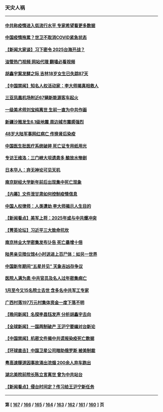 ### 天灾人祸
---
#### [中共称疫情进入低流行水平 专家希望看更多数据](../../pages/ncid280/n13918708.md?01310445) 
#### [中国疫情拖累？世卫不取消COVID紧急状态](../../pages/ncid280/n13918852.md?01310445) 
#### [【新闻大家谈】习下密令 2025台海开战？](../../pages/ncid280/n13918835.md?01310445) 
#### [油管热门视频 网站代理 翻墙必看视频](http://138.2.39.72:81/youtube.html?epic-marker?01310445)
#### [胡鑫宇案发酵之际 吉林18岁女生已失踪87天](../../pages/ncid280/n13918637.md?01310445) 
#### [【中国禁闻】知名人权活动家：李大师揭真相救人](../../pages/ncid280/n13918670.md?01310445) 
#### [三亚凤凰机场附近67辆新能源客车起火](../../pages/ncid280/n13918557.md?01310445) 
#### [一级美术师刘宝纯离世 生前一直为中共作画](../../pages/ncid280/n13918318.md?01310445) 
#### [新疆沙雅发生6.1级地震 周边城市震感强烈](../../pages/ncid280/n13918261.md?01310445) 
#### [48岁大陆军事网红病亡 传换肾后染疫](../../pages/ncid280/n13918119.md?01310445) 
#### [中国医生批医疗系统破碎 死亡证专用纸用光](../../pages/ncid280/n13918106.md?01310445) 
#### [专访王维洛：三门峡大坝遗患多 酿放水惨剧](../../pages/ncid280/n13918080.md?01310445) 
#### [日本华人：弃无神论可见天机](../../pages/ncid280/n13917966.md?01310445) 
#### [南京财经大学新年前后出现集中死亡现象](../../pages/ncid280/n13917974.md?01310445) 
#### [【内幕】文件泄甘肃如何控制疫情信息](../../pages/ncid280/n13917362.md?01310445) 
#### [中国人权律师：人类遭劫 李大师揭示人生目的](../../pages/ncid280/n13917684.md?01310445) 
#### [【新闻看点】美军上将：2025年或与中共爆冲突](../../pages/ncid280/n13917496.md?01310445) 
#### [【菁英论坛】习近平三大致命坑坎](../../pages/ncid280/n13917433.md?01310445) 
#### [南京林业大学密集发布讣告 死亡暴增十倍](../../pages/ncid280/n13917385.md?01310445) 
#### [陆男亲见殡仪馆4小时送进上百尸体：如另一世界](../../pages/ncid280/n13917046.md?01310445) 
#### [中国新年期间“五星并见” 天象吉凶存争议](../../pages/ncid280/n13917191.md?01310445) 
#### [医院人满为患 中共官员及名人过年密集病亡](../../pages/ncid280/n13917127.md?01310445) 
#### [1月至今又15名院士去世 含多名中共军工专家](../../pages/ncid280/n13917156.md?01310445) 
#### [广西村落197万元村集体资金一度下落不明](../../pages/ncid280/n13917137.md?01310445) 
#### [【晚间新闻】名探李昌钰发声 分析胡鑫宇去向](../../pages/ncid280/n13917122.md?01310445) 
#### [【全球新闻】一国两制破产 王沪宁要编对台新论](../../pages/ncid280/n13917131.md?01310445) 
#### [【中国禁闻】机密文件揭中共谎报染疫死亡数据](../../pages/ncid280/n13916924.md?01310445) 
#### [【环球直击】中国卫星公司暗助俄罗斯 被美制裁](../../pages/ncid280/n13916897.md?01310445) 
#### [粤高速隧道因事故涌出浓烟 200余人弃车跑出](../../pages/ncid280/n13916995.md?01310445) 
#### [湖北美院前院长陈立言离世 曾为中共站台](../../pages/ncid280/n13916979.md?01310445) 
#### [【新闻看点】侵台时间定？传习给王沪宁新任务](../../pages/ncid280/n13916929.md?01310445) 

---
#### 第 [ [167](./167.md?01310445) / [166](./166.md?01310445) / [165](./165.md?01310445) / [164](./164.md?01310445) / [163](./163.md?01310445) / [162](./162.md?01310445) / [161](./161.md?01310445) / [160](./160.md?01310445) ] 页
